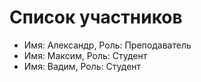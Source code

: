# Список участников

- Имя: Александр, Роль: Преподаватель
- Имя: Максим, Роль: Студент
- Имя: Вадим, Роль: Студент
